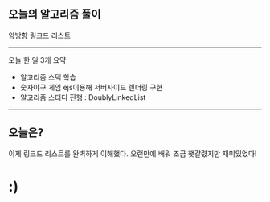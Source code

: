 ## 오늘의 알고리즘 풀이

양방향 링크드 리스트

---

오늘 한 일 3개 요약

- 알고리즘 스택 학습
- 숫자야구 게임 ejs이용해 서버사이드 렌더링 구현
- 알고리즘 스터디 진행 : DoublyLinkedList

---

## 오늘은?

이제 링크드 리스트를 완벽하게 이해했다. 오랜만에 배워 조금 햇갈렸지만 재미있었다!

# :)
